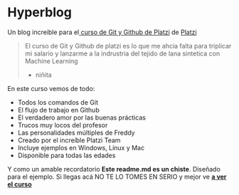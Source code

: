 # Hyperblog
Un blog increible para el[ curso de Git y Github de Platzi](https://platzi.com/clases/git-github/ " curso de Git y Github") de [Platzi](https://platzi.com/ "Platzi")
> El curso de Git y Github de platzi es lo que me ahcia falta para triplicar mi 
salario y lanzarme a la indrustria del tejido de lana sintetica con Machine Learning
> - niñita

En este curso vemos de todo:
* Todos los comandos de Git
* El flujo de trabajo en Github
* El verdadero amor por las buenas prácticas
* Trucos muy locos del profesor
* Las personalidades múltiples de Freddy
* Creado por el increíble Platzi Team
* Incluye ejemplos en Windows, Linux y Mac
* Disponible para todas las edades

Y como un amable recordatorio **Este readme.md es un chiste**. Diseñado
para el ejemplo. Si llegas acá NO TE LO TOMES EN SERIO y mejor ve [**a ver el curso**](https://platzi.com/clases/git-github/ "a ver el cruso")